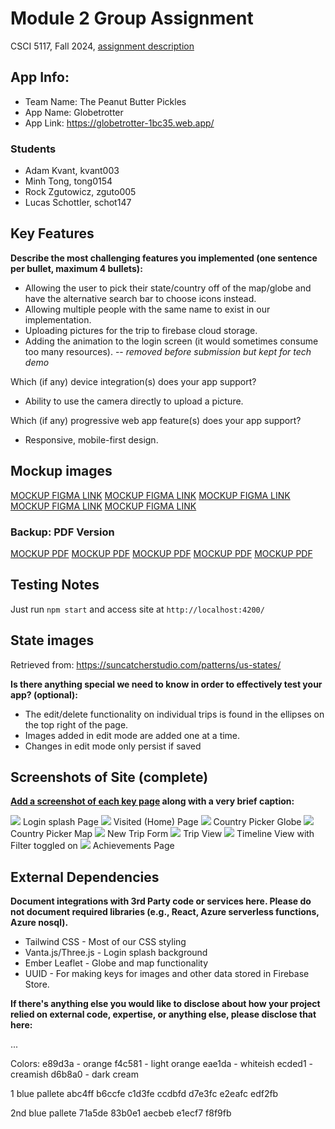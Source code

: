 # Module 2 Group Assignment

CSCI 5117, Fall 2024, [assignment description](https://canvas.umn.edu/courses/460699/pages/project-2)

## App Info:

* Team Name: The Peanut Butter Pickles
* App Name: Globetrotter
* App Link: <https://globetrotter-1bc35.web.app/>

### Students

* Adam Kvant, kvant003
* Minh Tong, tong0154
* Rock Zgutowicz, zguto005
* Lucas Schottler, schot147


## Key Features

**Describe the most challenging features you implemented
(one sentence per bullet, maximum 4 bullets):**

* Allowing the user to pick their state/country off of the map/globe and have the alternative search bar to choose icons instead.
* Allowing multiple people with the same name to exist in our implementation.
* Uploading pictures for the trip to firebase cloud storage.
* Adding the animation to the login screen (it would sometimes consume too many resources). -- _removed before submission but kept for tech demo_

Which (if any) device integration(s) does your app support?

* Ability to use the camera directly to upload a picture.

Which (if any) progressive web app feature(s) does your app support?

* Responsive, mobile-first design.



## Mockup images
<a href="https://www.figma.com/design/iZRlFefavwdLZPJkyO9gQ8/GlobeTrotter?node-id=0-1&t=Qag4TEwoscGwRohN-1">MOCKUP FIGMA LINK</a>
<a href="https://www.figma.com/design/iZRlFefavwdLZPJkyO9gQ8/GlobeTrotter?node-id=0-1&t=Qag4TEwoscGwRohN-1">MOCKUP FIGMA LINK</a>
<a href="https://www.figma.com/design/iZRlFefavwdLZPJkyO9gQ8/GlobeTrotter?node-id=0-1&t=Qag4TEwoscGwRohN-1">MOCKUP FIGMA LINK</a>
<a href="https://www.figma.com/design/iZRlFefavwdLZPJkyO9gQ8/GlobeTrotter?node-id=0-1&t=Qag4TEwoscGwRohN-1">MOCKUP FIGMA LINK</a>
<a href="https://www.figma.com/design/iZRlFefavwdLZPJkyO9gQ8/GlobeTrotter?node-id=0-1&t=Qag4TEwoscGwRohN-1">MOCKUP FIGMA LINK</a>
### Backup: PDF Version
<a href="https://github.com/csci5117f24/project-2-peanut-butter-pickles/blob/main/GlobeTrotterMockup.pdf">MOCKUP PDF</a>
<a href="https://github.com/csci5117f24/project-2-peanut-butter-pickles/blob/main/GlobeTrotterMockup.pdf">MOCKUP PDF</a>
<a href="https://github.com/csci5117f24/project-2-peanut-butter-pickles/blob/main/GlobeTrotterMockup.pdf">MOCKUP PDF</a>
<a href="https://github.com/csci5117f24/project-2-peanut-butter-pickles/blob/main/GlobeTrotterMockup.pdf">MOCKUP PDF</a>
<a href="https://github.com/csci5117f24/project-2-peanut-butter-pickles/blob/main/GlobeTrotterMockup.pdf">MOCKUP PDF</a>

## Testing Notes
Just run `npm start` and access site at `http://localhost:4200/`
## State images
Retrieved from: https://suncatcherstudio.com/patterns/us-states/

**Is there anything special we need to know in order to effectively test your app? (optional):**

* The edit/delete functionality on individual trips is found in the ellipses on the top right of the page.
* Images added in edit mode are added one at a time.
* Changes in edit mode only persist if saved
## Screenshots of Site (complete)

**[Add a screenshot of each key page](https://stackoverflow.com/questions/10189356/how-to-add-screenshot-to-readmes-in-github-repository)
along with a very brief caption:**

<!-- ![](https://media.giphy.com/media/o0vwzuFwCGAFO/giphy.gif) -->

![](https://github.com/csci5117f24/project-2-peanut-butter-pickles/blob/main/images/Signin.png)
Login splash Page
![](https://github.com/csci5117f24/project-2-peanut-butter-pickles/blob/main/images/Visited.png)
Visited (Home) Page
![](https://github.com/csci5117f24/project-2-peanut-butter-pickles/blob/main/images/Globe.png)
Country Picker Globe
![](https://github.com/csci5117f24/project-2-peanut-butter-pickles/blob/main/images/Map.png)
Country Picker Map
![](https://github.com/csci5117f24/project-2-peanut-butter-pickles/blob/main/images/Form.png)
New Trip Form
![](https://github.com/csci5117f24/project-2-peanut-butter-pickles/blob/main/images/Trip.png)
Trip View
![](https://github.com/csci5117f24/project-2-peanut-butter-pickles/blob/main/images/Timeline.png)
Timeline View with Filter toggled on
![](https://github.com/csci5117f24/project-2-peanut-butter-pickles/blob/main/images/Achievements.png)
Achievements Page

## External Dependencies

**Document integrations with 3rd Party code or services here.
Please do not document required libraries (e.g., React, Azure serverless functions, Azure nosql).**

* Tailwind CSS - Most of our CSS styling
* Vanta.js/Three.js - Login splash background
* Ember Leaflet - Globe and map functionality
* UUID - For making keys for images and other data stored in Firebase Store.

**If there's anything else you would like to disclose about how your project
relied on external code, expertise, or anything else, please disclose that
here:**

...

Colors:
e89d3a - orange
f4c581 - light orange
eae1da - whiteish
ecded1 - creamish
d6b8a0 - dark cream

1 blue pallete
abc4ff
b6ccfe
c1d3fe
ccdbfd
d7e3fc
e2eafc
edf2fb

2nd blue pallete
71a5de
83b0e1
aecbeb
e1ecf7
f8f9fb
